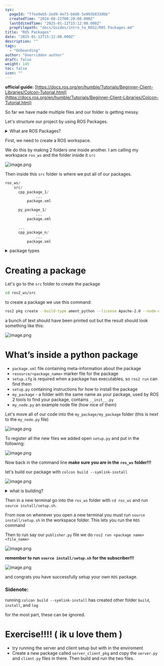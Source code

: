 ```yaml
---
sys:
  pageId: "7fea9eb5-2ed9-4e73-b6d6-5e093b833dbb"
  createdTime: "2024-08-21T00:28:00.000Z"
  lastEditedTime: "2025-01-12T15:12:00.000Z"
  propFilepath: "docs/Guides/intro_to_ROS2/ROS Packages.md"
title: "ROS Packages"
date: "2025-01-12T15:12:00.000Z"
description: ""
tags:
  - "Onboarding"
author: "Overridden author"
draft: false
weight: 145
toc: false
icon: ""
---
```


**official guide:** [https://docs.ros.org/en/humble/Tutorials/Beginner-Client-Libraries/Colcon-Tutorial.html](https://docs.ros.org/en/humble/Tutorials/Beginner-Client-Libraries/Colcon-Tutorial.html)

So far we have made multiple files and our folder is getting messy.

Let's structure our project by using ROS Packages.

<details>

<summary>What are ROS Packages?</summary>

ROS Packages are, as the name implies, packages of code that are highly sharable between ROS developers.

They consist of a folder, `package.xml` file, and source code

```python
      cpp_package_1/
		      ... imagine much code files here ..
          package.xml
```

</details>

First, we need to create a ROS workspace.

We do this by making 2 folders one inside another. I am calling my workspace `ros_ws` and the folder inside it `src`

![image.png](https://prod-files-secure.s3.us-west-2.amazonaws.com/d518164a-d88e-44d1-a4ee-3adb3bd8bce0/70706947-fd18-4537-a67b-e12946812d31/image.png?X-Amz-Algorithm=AWS4-HMAC-SHA256&X-Amz-Content-Sha256=UNSIGNED-PAYLOAD&X-Amz-Credential=ASIAZI2LB4662J6ARFQK%2F20250504%2Fus-west-2%2Fs3%2Faws4_request&X-Amz-Date=20250504T170409Z&X-Amz-Expires=3600&X-Amz-Security-Token=IQoJb3JpZ2luX2VjEG8aCXVzLXdlc3QtMiJGMEQCICa%2F3sZ04yU4Gx5CbU4nz%2BmWVwuxa11iQ8A3nklZAVWkAiA8LSc6YH9OuvpeceCtxJzsSZRgLbLGHW15U5aJa9jI1yr%2FAwgYEAAaDDYzNzQyMzE4MzgwNSIMxOJQgRcPFYlxh4o2KtwDL5i2nBpRh3M4ku95yDOXRBDUQOumtUhZ6vIwOoLR8ye5ccVECRMF3PIKPhxh2RpkXd4yITq%2FrWmjOQa2Oy4%2FHqUDPhoRcmkHzxHBpE7nJNFhRkylC9%2F5nnomZI%2BQLJlksyr3CmLmTgbj9Lvk%2Bdcz2jqVoOiHBBjRDha4Bz0zNmf4tOh2jY3XTghBfb81vYKkBpZ4aQJqAbJc%2FkCgXJs0jU22AA%2F%2Fipj33lJDE%2BlYl4o7QGoN50oyXwtkpe6i7%2Bqs9Y8%2BHtZZJCjJcbeo1%2BHt1Dv7QaVgefWNdtcYfpYwKMHxDtvZfvdxqcuqzoUCrtl85fTOMCHREfdfd3ziRlQigIfzTuL%2Bs7Rere%2FD11bhXWOZ%2FjEmVhBtP6yP328JjFL8VthqkSUZtljsa0P4UXfIYGL8POuNip8cxACF4k8EXW1IcBJI2NEVJHiIHq%2FszgMdAvHefbYgv12iw4J9Nrgnq51bFvMqPS3JAYLp2TUyuaoGAA192%2FCMhdzX2F%2FTHNF3eRWJhi%2B86%2BHhCJhgYCrAtH1uZP5DY%2BTZmaEXBOlHqxr4PlSQmLSzHbeCiWg00JXwIMQ9ZnW0w1mu2zaj8xBfNMIHjOtv%2B8xDgKy7f8Y%2FdzMogu%2BKQsDzzzH4gKcwuYjewAY6pgHtxK%2F1HUME%2F0UzXmzc8OT3QJi9hwW7e2m5vD%2Bt18VPIeUVzBUs%2FKaYxVBtZKDDFiPe87IaHi0rWkbeeX5d82V7mNntkma7NoC1dNv%2F0XXJUirpWCsZwwbvJBd1EgrthKUG6n506%2FiKbPwdPD4VOz2YiRE1oW4GrplNyG04XsJPkFL7MXmcskwsSmGAf6%2FjQyNg52lWJ2hECk7AaNVVJa424FRtON8T&X-Amz-Signature=e102d7d225ddf1e0b1caae6cbdc5139d8a750257c5c5677db3f81098e0973f11&X-Amz-SignedHeaders=host&x-id=GetObject)

Then inside this `src` folder is where we put all of our packages.

```python
ros_ws/
    src/
      cpp_package_1/
		      ...
          package.xml

      py_package_1/
		      ...
          package.xml

      ...
      cpp_package_n/
		      ...
          package.xml

```

<details>

<summary>package types</summary>

packages can be either `C++` or python.

the intern file structure is different for each but for this guide we will stick to creating python packages

</details>

# Creating a package

Let's go to the `src` folder to create the package

```bash
cd ros2_ws/src
```

to create a package we use this command:

```bash
ros2 pkg create --build-type ament_python --license Apache-2.0 --node-name my_node my_package
```

a bunch of text should have been printed out but the result should look something like this:

![image.png](https://prod-files-secure.s3.us-west-2.amazonaws.com/d518164a-d88e-44d1-a4ee-3adb3bd8bce0/e6cf1e3f-8512-4a3e-b131-079f800bf3e8/image.png?X-Amz-Algorithm=AWS4-HMAC-SHA256&X-Amz-Content-Sha256=UNSIGNED-PAYLOAD&X-Amz-Credential=ASIAZI2LB4662J6ARFQK%2F20250504%2Fus-west-2%2Fs3%2Faws4_request&X-Amz-Date=20250504T170409Z&X-Amz-Expires=3600&X-Amz-Security-Token=IQoJb3JpZ2luX2VjEG8aCXVzLXdlc3QtMiJGMEQCICa%2F3sZ04yU4Gx5CbU4nz%2BmWVwuxa11iQ8A3nklZAVWkAiA8LSc6YH9OuvpeceCtxJzsSZRgLbLGHW15U5aJa9jI1yr%2FAwgYEAAaDDYzNzQyMzE4MzgwNSIMxOJQgRcPFYlxh4o2KtwDL5i2nBpRh3M4ku95yDOXRBDUQOumtUhZ6vIwOoLR8ye5ccVECRMF3PIKPhxh2RpkXd4yITq%2FrWmjOQa2Oy4%2FHqUDPhoRcmkHzxHBpE7nJNFhRkylC9%2F5nnomZI%2BQLJlksyr3CmLmTgbj9Lvk%2Bdcz2jqVoOiHBBjRDha4Bz0zNmf4tOh2jY3XTghBfb81vYKkBpZ4aQJqAbJc%2FkCgXJs0jU22AA%2F%2Fipj33lJDE%2BlYl4o7QGoN50oyXwtkpe6i7%2Bqs9Y8%2BHtZZJCjJcbeo1%2BHt1Dv7QaVgefWNdtcYfpYwKMHxDtvZfvdxqcuqzoUCrtl85fTOMCHREfdfd3ziRlQigIfzTuL%2Bs7Rere%2FD11bhXWOZ%2FjEmVhBtP6yP328JjFL8VthqkSUZtljsa0P4UXfIYGL8POuNip8cxACF4k8EXW1IcBJI2NEVJHiIHq%2FszgMdAvHefbYgv12iw4J9Nrgnq51bFvMqPS3JAYLp2TUyuaoGAA192%2FCMhdzX2F%2FTHNF3eRWJhi%2B86%2BHhCJhgYCrAtH1uZP5DY%2BTZmaEXBOlHqxr4PlSQmLSzHbeCiWg00JXwIMQ9ZnW0w1mu2zaj8xBfNMIHjOtv%2B8xDgKy7f8Y%2FdzMogu%2BKQsDzzzH4gKcwuYjewAY6pgHtxK%2F1HUME%2F0UzXmzc8OT3QJi9hwW7e2m5vD%2Bt18VPIeUVzBUs%2FKaYxVBtZKDDFiPe87IaHi0rWkbeeX5d82V7mNntkma7NoC1dNv%2F0XXJUirpWCsZwwbvJBd1EgrthKUG6n506%2FiKbPwdPD4VOz2YiRE1oW4GrplNyG04XsJPkFL7MXmcskwsSmGAf6%2FjQyNg52lWJ2hECk7AaNVVJa424FRtON8T&X-Amz-Signature=3a86cba82d680ae6d8abd9eb9b85506bceb01dcd1cfdab5e9f749807918b1c37&X-Amz-SignedHeaders=host&x-id=GetObject)

# What’s inside a python package

- `package.xml` file containing meta-information about the package
- `resource/<package_name>` marker file for the package
- `setup.cfg` is required when a package has executables, so `ros2 run` can find them
- `setup.py` containing instructions for how to install the package
- `my_package` - a folder with the same name as your package, used by ROS 2 tools to find your package, contains `__init__.py`
- `my_node.py` an example node file (how nice of them)

Let's move all of our code into the `my_package/my_package` folder (this is next to the `my_node.py` file)

![image.png](https://prod-files-secure.s3.us-west-2.amazonaws.com/d518164a-d88e-44d1-a4ee-3adb3bd8bce0/9ce58f11-0da9-4d3e-b86d-506a9685d378/image.png?X-Amz-Algorithm=AWS4-HMAC-SHA256&X-Amz-Content-Sha256=UNSIGNED-PAYLOAD&X-Amz-Credential=ASIAZI2LB4662J6ARFQK%2F20250504%2Fus-west-2%2Fs3%2Faws4_request&X-Amz-Date=20250504T170409Z&X-Amz-Expires=3600&X-Amz-Security-Token=IQoJb3JpZ2luX2VjEG8aCXVzLXdlc3QtMiJGMEQCICa%2F3sZ04yU4Gx5CbU4nz%2BmWVwuxa11iQ8A3nklZAVWkAiA8LSc6YH9OuvpeceCtxJzsSZRgLbLGHW15U5aJa9jI1yr%2FAwgYEAAaDDYzNzQyMzE4MzgwNSIMxOJQgRcPFYlxh4o2KtwDL5i2nBpRh3M4ku95yDOXRBDUQOumtUhZ6vIwOoLR8ye5ccVECRMF3PIKPhxh2RpkXd4yITq%2FrWmjOQa2Oy4%2FHqUDPhoRcmkHzxHBpE7nJNFhRkylC9%2F5nnomZI%2BQLJlksyr3CmLmTgbj9Lvk%2Bdcz2jqVoOiHBBjRDha4Bz0zNmf4tOh2jY3XTghBfb81vYKkBpZ4aQJqAbJc%2FkCgXJs0jU22AA%2F%2Fipj33lJDE%2BlYl4o7QGoN50oyXwtkpe6i7%2Bqs9Y8%2BHtZZJCjJcbeo1%2BHt1Dv7QaVgefWNdtcYfpYwKMHxDtvZfvdxqcuqzoUCrtl85fTOMCHREfdfd3ziRlQigIfzTuL%2Bs7Rere%2FD11bhXWOZ%2FjEmVhBtP6yP328JjFL8VthqkSUZtljsa0P4UXfIYGL8POuNip8cxACF4k8EXW1IcBJI2NEVJHiIHq%2FszgMdAvHefbYgv12iw4J9Nrgnq51bFvMqPS3JAYLp2TUyuaoGAA192%2FCMhdzX2F%2FTHNF3eRWJhi%2B86%2BHhCJhgYCrAtH1uZP5DY%2BTZmaEXBOlHqxr4PlSQmLSzHbeCiWg00JXwIMQ9ZnW0w1mu2zaj8xBfNMIHjOtv%2B8xDgKy7f8Y%2FdzMogu%2BKQsDzzzH4gKcwuYjewAY6pgHtxK%2F1HUME%2F0UzXmzc8OT3QJi9hwW7e2m5vD%2Bt18VPIeUVzBUs%2FKaYxVBtZKDDFiPe87IaHi0rWkbeeX5d82V7mNntkma7NoC1dNv%2F0XXJUirpWCsZwwbvJBd1EgrthKUG6n506%2FiKbPwdPD4VOz2YiRE1oW4GrplNyG04XsJPkFL7MXmcskwsSmGAf6%2FjQyNg52lWJ2hECk7AaNVVJa424FRtON8T&X-Amz-Signature=453969563d382857485097c83c796471feab972e8d2266de700bbee096ef49b4&X-Amz-SignedHeaders=host&x-id=GetObject)

To register all the new files we added open `setup.py` and put in the following:

![image.png](https://prod-files-secure.s3.us-west-2.amazonaws.com/d518164a-d88e-44d1-a4ee-3adb3bd8bce0/1cd7c262-4cae-4496-9d75-c178537d24a2/image.png?X-Amz-Algorithm=AWS4-HMAC-SHA256&X-Amz-Content-Sha256=UNSIGNED-PAYLOAD&X-Amz-Credential=ASIAZI2LB4662J6ARFQK%2F20250504%2Fus-west-2%2Fs3%2Faws4_request&X-Amz-Date=20250504T170409Z&X-Amz-Expires=3600&X-Amz-Security-Token=IQoJb3JpZ2luX2VjEG8aCXVzLXdlc3QtMiJGMEQCICa%2F3sZ04yU4Gx5CbU4nz%2BmWVwuxa11iQ8A3nklZAVWkAiA8LSc6YH9OuvpeceCtxJzsSZRgLbLGHW15U5aJa9jI1yr%2FAwgYEAAaDDYzNzQyMzE4MzgwNSIMxOJQgRcPFYlxh4o2KtwDL5i2nBpRh3M4ku95yDOXRBDUQOumtUhZ6vIwOoLR8ye5ccVECRMF3PIKPhxh2RpkXd4yITq%2FrWmjOQa2Oy4%2FHqUDPhoRcmkHzxHBpE7nJNFhRkylC9%2F5nnomZI%2BQLJlksyr3CmLmTgbj9Lvk%2Bdcz2jqVoOiHBBjRDha4Bz0zNmf4tOh2jY3XTghBfb81vYKkBpZ4aQJqAbJc%2FkCgXJs0jU22AA%2F%2Fipj33lJDE%2BlYl4o7QGoN50oyXwtkpe6i7%2Bqs9Y8%2BHtZZJCjJcbeo1%2BHt1Dv7QaVgefWNdtcYfpYwKMHxDtvZfvdxqcuqzoUCrtl85fTOMCHREfdfd3ziRlQigIfzTuL%2Bs7Rere%2FD11bhXWOZ%2FjEmVhBtP6yP328JjFL8VthqkSUZtljsa0P4UXfIYGL8POuNip8cxACF4k8EXW1IcBJI2NEVJHiIHq%2FszgMdAvHefbYgv12iw4J9Nrgnq51bFvMqPS3JAYLp2TUyuaoGAA192%2FCMhdzX2F%2FTHNF3eRWJhi%2B86%2BHhCJhgYCrAtH1uZP5DY%2BTZmaEXBOlHqxr4PlSQmLSzHbeCiWg00JXwIMQ9ZnW0w1mu2zaj8xBfNMIHjOtv%2B8xDgKy7f8Y%2FdzMogu%2BKQsDzzzH4gKcwuYjewAY6pgHtxK%2F1HUME%2F0UzXmzc8OT3QJi9hwW7e2m5vD%2Bt18VPIeUVzBUs%2FKaYxVBtZKDDFiPe87IaHi0rWkbeeX5d82V7mNntkma7NoC1dNv%2F0XXJUirpWCsZwwbvJBd1EgrthKUG6n506%2FiKbPwdPD4VOz2YiRE1oW4GrplNyG04XsJPkFL7MXmcskwsSmGAf6%2FjQyNg52lWJ2hECk7AaNVVJa424FRtON8T&X-Amz-Signature=f6411d20317142b23b8562137914a67650ff2132bf4a4da5c54ea9e73da372d0&X-Amz-SignedHeaders=host&x-id=GetObject)

Now back in the command line **make sure you are in the** **`ros_ws`** **folder!!!**

let's build our package with `colcon build --symlink-install`

![image.png](https://prod-files-secure.s3.us-west-2.amazonaws.com/d518164a-d88e-44d1-a4ee-3adb3bd8bce0/2f2a0d27-b173-48fd-b189-5f5c0ce65619/image.png?X-Amz-Algorithm=AWS4-HMAC-SHA256&X-Amz-Content-Sha256=UNSIGNED-PAYLOAD&X-Amz-Credential=ASIAZI2LB4662J6ARFQK%2F20250504%2Fus-west-2%2Fs3%2Faws4_request&X-Amz-Date=20250504T170409Z&X-Amz-Expires=3600&X-Amz-Security-Token=IQoJb3JpZ2luX2VjEG8aCXVzLXdlc3QtMiJGMEQCICa%2F3sZ04yU4Gx5CbU4nz%2BmWVwuxa11iQ8A3nklZAVWkAiA8LSc6YH9OuvpeceCtxJzsSZRgLbLGHW15U5aJa9jI1yr%2FAwgYEAAaDDYzNzQyMzE4MzgwNSIMxOJQgRcPFYlxh4o2KtwDL5i2nBpRh3M4ku95yDOXRBDUQOumtUhZ6vIwOoLR8ye5ccVECRMF3PIKPhxh2RpkXd4yITq%2FrWmjOQa2Oy4%2FHqUDPhoRcmkHzxHBpE7nJNFhRkylC9%2F5nnomZI%2BQLJlksyr3CmLmTgbj9Lvk%2Bdcz2jqVoOiHBBjRDha4Bz0zNmf4tOh2jY3XTghBfb81vYKkBpZ4aQJqAbJc%2FkCgXJs0jU22AA%2F%2Fipj33lJDE%2BlYl4o7QGoN50oyXwtkpe6i7%2Bqs9Y8%2BHtZZJCjJcbeo1%2BHt1Dv7QaVgefWNdtcYfpYwKMHxDtvZfvdxqcuqzoUCrtl85fTOMCHREfdfd3ziRlQigIfzTuL%2Bs7Rere%2FD11bhXWOZ%2FjEmVhBtP6yP328JjFL8VthqkSUZtljsa0P4UXfIYGL8POuNip8cxACF4k8EXW1IcBJI2NEVJHiIHq%2FszgMdAvHefbYgv12iw4J9Nrgnq51bFvMqPS3JAYLp2TUyuaoGAA192%2FCMhdzX2F%2FTHNF3eRWJhi%2B86%2BHhCJhgYCrAtH1uZP5DY%2BTZmaEXBOlHqxr4PlSQmLSzHbeCiWg00JXwIMQ9ZnW0w1mu2zaj8xBfNMIHjOtv%2B8xDgKy7f8Y%2FdzMogu%2BKQsDzzzH4gKcwuYjewAY6pgHtxK%2F1HUME%2F0UzXmzc8OT3QJi9hwW7e2m5vD%2Bt18VPIeUVzBUs%2FKaYxVBtZKDDFiPe87IaHi0rWkbeeX5d82V7mNntkma7NoC1dNv%2F0XXJUirpWCsZwwbvJBd1EgrthKUG6n506%2FiKbPwdPD4VOz2YiRE1oW4GrplNyG04XsJPkFL7MXmcskwsSmGAf6%2FjQyNg52lWJ2hECk7AaNVVJa424FRtON8T&X-Amz-Signature=cb961cb140bd9d6a2c3749a9c510b2a5b54f63a8b9546c267b77fc65881a5cdd&X-Amz-SignedHeaders=host&x-id=GetObject)

<details>

<summary>what is building?</summary>

if you are a CS major at Rose-Hulman you will learn the answer to this in CSSE132

but TLDR; is it combines all the code files into one program that can be run easily 

</details>

Then in a new terminal go into the `ros_ws` folder with `cd ros_ws` and run `source install/setup.sh`. 

From now on whenever you open a new terminal you must run `source install/setup.sh` in the workspace folder. This lets you run the `ROS` command

Then to run say our `publisher.py` file we do `ros2 run <package name> <file_name>`

![image.png](https://prod-files-secure.s3.us-west-2.amazonaws.com/d518164a-d88e-44d1-a4ee-3adb3bd8bce0/4f4b1219-3a44-4632-aa0a-ce3471699f59/image.png?X-Amz-Algorithm=AWS4-HMAC-SHA256&X-Amz-Content-Sha256=UNSIGNED-PAYLOAD&X-Amz-Credential=ASIAZI2LB4662J6ARFQK%2F20250504%2Fus-west-2%2Fs3%2Faws4_request&X-Amz-Date=20250504T170409Z&X-Amz-Expires=3600&X-Amz-Security-Token=IQoJb3JpZ2luX2VjEG8aCXVzLXdlc3QtMiJGMEQCICa%2F3sZ04yU4Gx5CbU4nz%2BmWVwuxa11iQ8A3nklZAVWkAiA8LSc6YH9OuvpeceCtxJzsSZRgLbLGHW15U5aJa9jI1yr%2FAwgYEAAaDDYzNzQyMzE4MzgwNSIMxOJQgRcPFYlxh4o2KtwDL5i2nBpRh3M4ku95yDOXRBDUQOumtUhZ6vIwOoLR8ye5ccVECRMF3PIKPhxh2RpkXd4yITq%2FrWmjOQa2Oy4%2FHqUDPhoRcmkHzxHBpE7nJNFhRkylC9%2F5nnomZI%2BQLJlksyr3CmLmTgbj9Lvk%2Bdcz2jqVoOiHBBjRDha4Bz0zNmf4tOh2jY3XTghBfb81vYKkBpZ4aQJqAbJc%2FkCgXJs0jU22AA%2F%2Fipj33lJDE%2BlYl4o7QGoN50oyXwtkpe6i7%2Bqs9Y8%2BHtZZJCjJcbeo1%2BHt1Dv7QaVgefWNdtcYfpYwKMHxDtvZfvdxqcuqzoUCrtl85fTOMCHREfdfd3ziRlQigIfzTuL%2Bs7Rere%2FD11bhXWOZ%2FjEmVhBtP6yP328JjFL8VthqkSUZtljsa0P4UXfIYGL8POuNip8cxACF4k8EXW1IcBJI2NEVJHiIHq%2FszgMdAvHefbYgv12iw4J9Nrgnq51bFvMqPS3JAYLp2TUyuaoGAA192%2FCMhdzX2F%2FTHNF3eRWJhi%2B86%2BHhCJhgYCrAtH1uZP5DY%2BTZmaEXBOlHqxr4PlSQmLSzHbeCiWg00JXwIMQ9ZnW0w1mu2zaj8xBfNMIHjOtv%2B8xDgKy7f8Y%2FdzMogu%2BKQsDzzzH4gKcwuYjewAY6pgHtxK%2F1HUME%2F0UzXmzc8OT3QJi9hwW7e2m5vD%2Bt18VPIeUVzBUs%2FKaYxVBtZKDDFiPe87IaHi0rWkbeeX5d82V7mNntkma7NoC1dNv%2F0XXJUirpWCsZwwbvJBd1EgrthKUG6n506%2FiKbPwdPD4VOz2YiRE1oW4GrplNyG04XsJPkFL7MXmcskwsSmGAf6%2FjQyNg52lWJ2hECk7AaNVVJa424FRtON8T&X-Amz-Signature=34597f38f81326352597a10df4c0c51f632afb2b43d7dcb557a688a36d15ba88&X-Amz-SignedHeaders=host&x-id=GetObject)

**remember to run** **`source install/setup.sh`** **for the subscriber!!!**

![image.png](https://prod-files-secure.s3.us-west-2.amazonaws.com/d518164a-d88e-44d1-a4ee-3adb3bd8bce0/02121119-dad4-49ec-8356-c956108b4243/image.png?X-Amz-Algorithm=AWS4-HMAC-SHA256&X-Amz-Content-Sha256=UNSIGNED-PAYLOAD&X-Amz-Credential=ASIAZI2LB4662J6ARFQK%2F20250504%2Fus-west-2%2Fs3%2Faws4_request&X-Amz-Date=20250504T170409Z&X-Amz-Expires=3600&X-Amz-Security-Token=IQoJb3JpZ2luX2VjEG8aCXVzLXdlc3QtMiJGMEQCICa%2F3sZ04yU4Gx5CbU4nz%2BmWVwuxa11iQ8A3nklZAVWkAiA8LSc6YH9OuvpeceCtxJzsSZRgLbLGHW15U5aJa9jI1yr%2FAwgYEAAaDDYzNzQyMzE4MzgwNSIMxOJQgRcPFYlxh4o2KtwDL5i2nBpRh3M4ku95yDOXRBDUQOumtUhZ6vIwOoLR8ye5ccVECRMF3PIKPhxh2RpkXd4yITq%2FrWmjOQa2Oy4%2FHqUDPhoRcmkHzxHBpE7nJNFhRkylC9%2F5nnomZI%2BQLJlksyr3CmLmTgbj9Lvk%2Bdcz2jqVoOiHBBjRDha4Bz0zNmf4tOh2jY3XTghBfb81vYKkBpZ4aQJqAbJc%2FkCgXJs0jU22AA%2F%2Fipj33lJDE%2BlYl4o7QGoN50oyXwtkpe6i7%2Bqs9Y8%2BHtZZJCjJcbeo1%2BHt1Dv7QaVgefWNdtcYfpYwKMHxDtvZfvdxqcuqzoUCrtl85fTOMCHREfdfd3ziRlQigIfzTuL%2Bs7Rere%2FD11bhXWOZ%2FjEmVhBtP6yP328JjFL8VthqkSUZtljsa0P4UXfIYGL8POuNip8cxACF4k8EXW1IcBJI2NEVJHiIHq%2FszgMdAvHefbYgv12iw4J9Nrgnq51bFvMqPS3JAYLp2TUyuaoGAA192%2FCMhdzX2F%2FTHNF3eRWJhi%2B86%2BHhCJhgYCrAtH1uZP5DY%2BTZmaEXBOlHqxr4PlSQmLSzHbeCiWg00JXwIMQ9ZnW0w1mu2zaj8xBfNMIHjOtv%2B8xDgKy7f8Y%2FdzMogu%2BKQsDzzzH4gKcwuYjewAY6pgHtxK%2F1HUME%2F0UzXmzc8OT3QJi9hwW7e2m5vD%2Bt18VPIeUVzBUs%2FKaYxVBtZKDDFiPe87IaHi0rWkbeeX5d82V7mNntkma7NoC1dNv%2F0XXJUirpWCsZwwbvJBd1EgrthKUG6n506%2FiKbPwdPD4VOz2YiRE1oW4GrplNyG04XsJPkFL7MXmcskwsSmGAf6%2FjQyNg52lWJ2hECk7AaNVVJa424FRtON8T&X-Amz-Signature=7e1467a9208d1a059ab41e8189eb54e32f6e5dec5d2508ef6647f9fc06f96462&X-Amz-SignedHeaders=host&x-id=GetObject)

and congrats you have successfully setup your own `ROS` package.

### Sidenote:

running `colcon build --symlink-install` has created other folder `build`, `install`, and `log`

for the most part, these can be ignored.

# Exercise!!!! ( ik u love them )

- try running the server and client setup but with in the enviroment
- Create a new package called `server_client_pkg` and copy the `server.py` and `client.py` files in there. Then build and run the two files.
